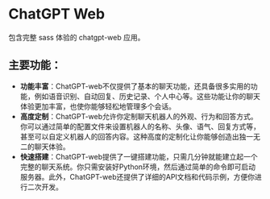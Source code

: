# ChatGPT Web

包含完整 sass 体验的 chatgpt-web 应用。

## 主要功能：

- **功能丰富**：ChatGPT-web不仅提供了基本的聊天功能，还具备很多实用的功能，例如语音识别、自动回复、历史记录、个人中心等。这些功能让你的聊天体验更加丰富，也使你能够轻松地管理多个会话。
- **高度定制**：ChatGPT-web允许你定制聊天机器人的外观、行为和回答方式。你可以通过简单的配置文件来设置机器人的名称、头像、语气、回复方式等，甚至可以自定义机器人的回答内容。这种高度的定制化让你能够创造出独一无二的聊天体验。
- **快速搭建**：ChatGPT-web提供了一键搭建功能，只需几分钟就能建立起一个完整的聊天系统。你只需安装好Python环境，然后通过简单的命令即可启动服务器。此外，ChatGPT-web还提供了详细的API文档和代码示例，方便你进行二次开发。